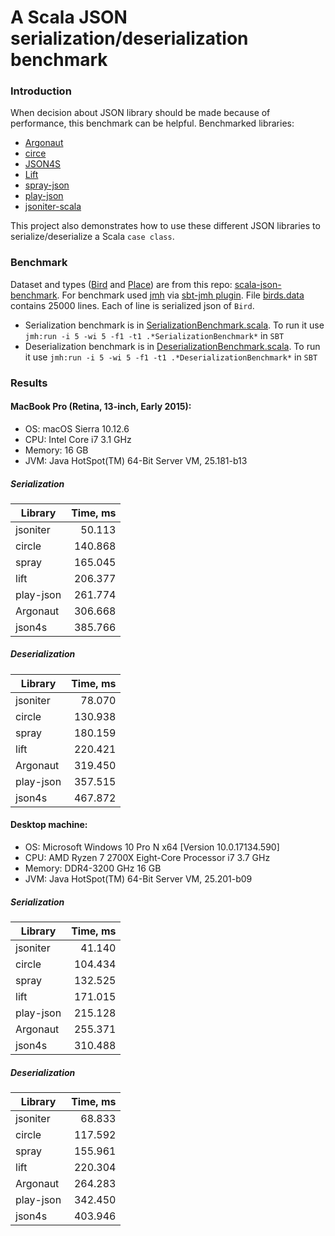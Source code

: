 # A Scala JSON serialization/deserialization benchmark

### Introduction
When decision about JSON library should be made because of performance, this benchmark can be helpful. Benchmarked libraries:
- [Argonaut](https://github.com/argonaut-io/argonaut)
- [circe](https://github.com/circe/circe)
- [JSON4S](https://github.com/json4s/json4s)
- [Lift](https://github.com/lift/framework/tree/master/core/json)
- [spray-json](https://github.com/spray/spray-json)
- [play-json](https://github.com/playframework/play-json)
- [jsoniter-scala](https://github.com/plokhotnyuk/jsoniter-scala)

This project also demonstrates how to use these different JSON libraries to serialize/deserialize a Scala `case class`.

### Benchmark
Dataset and types ([Bird](src/main/scala/models/Bird.scala) and [Place](src/main/scala/models/Place.scala)) are from this repo: [scala-json-benchmark](https://github.com/nlw0/scala-json-benchmark). For benchmark used [jmh](https://openjdk.java.net/projects/code-tools/jmh/) via [sbt-jmh plugin](https://github.com/ktoso/sbt-jmh/). File [birds.data](src/main/resources/birds.data) contains 25000 lines. Each of line is serialized json of `Bird`.
- Serialization benchmark is in [SerializationBenchmark.scala](src/main/scala/benchmarks/SerializationBenchmark.scala). To run it use `jmh:run -i 5 -wi 5 -f1 -t1 .*SerializationBenchmark*` in `SBT`
- Deserialization benchmark is in [DeserializationBenchmark.scala](src/main/scala/benchmarks/DeserializationBenchmark.scala). To run it use `jmh:run -i 5 -wi 5 -f1 -t1 .*DeserializationBenchmark*` in `SBT`

### Results
#### MacBook Pro (Retina, 13-inch, Early 2015):
- OS: macOS Sierra 10.12.6
- CPU: Intel Core i7 3.1 GHz
- Memory: 16 GB
- JVM: Java HotSpot(TM) 64-Bit Server VM, 25.181-b13

##### Serialization
| Library   | Time, ms|
| ----------| -------:|
| jsoniter  |  50.113 |
| circle    | 140.868 |
| spray     | 165.045 |
| lift      | 206.377 |
| play-json | 261.774 |
| Argonaut  | 306.668 |
| json4s    | 385.766 |

##### Deserialization
| Library   | Time, ms|
| ----------| -------:|
| jsoniter  | 78.070  |
| circle    | 130.938 |
| spray     | 180.159 |
| lift      | 220.421 |
| Argonaut  | 319.450 |
| play-json | 357.515 |
| json4s    | 467.872 |

#### Desktop machine:
- OS: Microsoft Windows 10 Pro N  x64 [Version 10.0.17134.590]
- CPU: AMD Ryzen 7 2700X Eight-Core Processor i7 3.7 GHz
- Memory: DDR4-3200 GHz 16 GB
- JVM: Java HotSpot(TM) 64-Bit Server VM, 25.201-b09

##### Serialization
| Library   | Time, ms|
| ----------| -------:|
| jsoniter  |  41.140 |
| circle    | 104.434 |
| spray     | 132.525 |
| lift      | 171.015 |
| play-json | 215.128 |
| Argonaut  | 255.371 |
| json4s    | 310.488 |

##### Deserialization
| Library   | Time, ms|
| ----------| -------:|
| jsoniter  | 68.833  |
| circle    | 117.592 |
| spray     | 155.961 |
| lift      | 220.304 |
| Argonaut  | 264.283 |
| play-json | 342.450 |
| json4s    | 403.946 |

